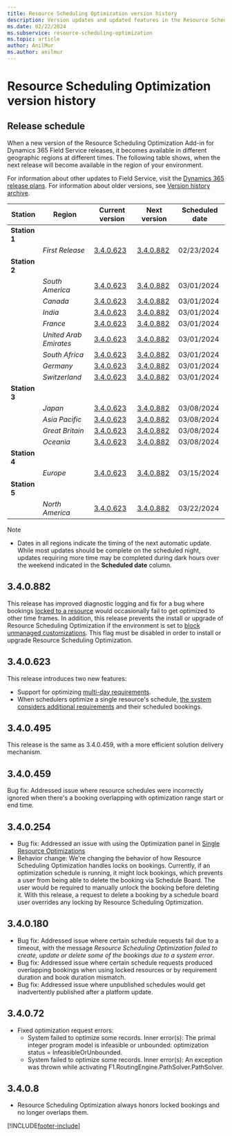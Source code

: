 ```yaml
---
title: Resource Scheduling Optimization version history
description: Version updates and updated features in the Resource Scheduling Optimization Add-in for Dynamics 365 Field Service.
ms.date: 02/22/2024
ms.subservice: resource-scheduling-optimization
ms.topic: article
author: AnilMur
ms.author: anilmur
---
```


# Resource Scheduling Optimization version history

## Release schedule

When a new version of the Resource Scheduling Optimization Add-in for Dynamics 365 Field Service releases, it becomes available in different geographic regions at different times. The following table shows, when the next release will become available in the region of your environment.

For information about other updates to Field Service, visit the [Dynamics 365 release plans](/dynamics365/release-plans/).
For information about older versions, see [Version history archive](version-history-archive.md#resource-scheduling-optimization-add-in).

|Station | Region | Current version | Next version |  Scheduled date
|------| -------|-------|-----|------|
|**Station 1** | | |  | |
| | *First Release* | [3.4.0.623](/dynamics365/field-service/field-service-version-history-resource-scheduling-optimization#340623) | [3.4.0.882](/dynamics365/field-service/field-service-version-history-resource-scheduling-optimization#340882) | 02/23/2024
|**Station 2** | | |  | |
| | *South America* | [3.4.0.623](/dynamics365/field-service/field-service-version-history-resource-scheduling-optimization#340623) | [3.4.0.882](/dynamics365/field-service/field-service-version-history-resource-scheduling-optimization#340882) | 03/01/2024
| | *Canada* | [3.4.0.623](/dynamics365/field-service/field-service-version-history-resource-scheduling-optimization#340623)  | [3.4.0.882](/dynamics365/field-service/field-service-version-history-resource-scheduling-optimization#340882) | 03/01/2024
| | *India* | [3.4.0.623](/dynamics365/field-service/field-service-version-history-resource-scheduling-optimization#340623) | [3.4.0.882](/dynamics365/field-service/field-service-version-history-resource-scheduling-optimization#340882) | 03/01/2024
| | *France* | [3.4.0.623](/dynamics365/field-service/field-service-version-history-resource-scheduling-optimization#340623) | [3.4.0.882](/dynamics365/field-service/field-service-version-history-resource-scheduling-optimization#340882) | 03/01/2024
| | *United Arab Emirates* | [3.4.0.623](/dynamics365/field-service/field-service-version-history-resource-scheduling-optimization#340623) | [3.4.0.882](/dynamics365/field-service/field-service-version-history-resource-scheduling-optimization#340882) | 03/01/2024
| | *South Africa* | [3.4.0.623](/dynamics365/field-service/field-service-version-history-resource-scheduling-optimization#340623) | [3.4.0.882](/dynamics365/field-service/field-service-version-history-resource-scheduling-optimization#340882) | 03/01/2024
| | *Germany* | [3.4.0.623](/dynamics365/field-service/field-service-version-history-resource-scheduling-optimization#340623)  | [3.4.0.882](/dynamics365/field-service/field-service-version-history-resource-scheduling-optimization#340882) | 03/01/2024
| | *Switzerland* | [3.4.0.623](/dynamics365/field-service/field-service-version-history-resource-scheduling-optimization#340623)  | [3.4.0.882](/dynamics365/field-service/field-service-version-history-resource-scheduling-optimization#340882) | 03/01/2024
|**Station 3** | |  |  | |
| | *Japan* |  [3.4.0.623](/dynamics365/field-service/field-service-version-history-resource-scheduling-optimization#340623)| [3.4.0.882](/dynamics365/field-service/field-service-version-history-resource-scheduling-optimization#340882) | 03/08/2024
| | *Asia Pacific* | [3.4.0.623](/dynamics365/field-service/field-service-version-history-resource-scheduling-optimization#340623) | [3.4.0.882](/dynamics365/field-service/field-service-version-history-resource-scheduling-optimization#340882) | 03/08/2024
| | *Great Britain* |[3.4.0.623](/dynamics365/field-service/field-service-version-history-resource-scheduling-optimization#340623) | [3.4.0.882](/dynamics365/field-service/field-service-version-history-resource-scheduling-optimization#340882) | 03/08/2024
| | *Oceania* | [3.4.0.623](/dynamics365/field-service/field-service-version-history-resource-scheduling-optimization#340623) | [3.4.0.882](/dynamics365/field-service/field-service-version-history-resource-scheduling-optimization#340882) | 03/08/2024
|**Station 4** | |  |  | |
| | *Europe* | [3.4.0.623](/dynamics365/field-service/field-service-version-history-resource-scheduling-optimization#340623) | [3.4.0.882](/dynamics365/field-service/field-service-version-history-resource-scheduling-optimization#340882) | 03/15/2024
|**Station 5** | |  |  | |
| | *North America* | [3.4.0.623](/dynamics365/field-service/field-service-version-history-resource-scheduling-optimization#340623) | [3.4.0.882](/dynamics365/field-service/field-service-version-history-resource-scheduling-optimization#340882) | 03/22/2024

>[!NOTE]
>
> - Dates in all regions indicate the timing of the next automatic update. While most updates should be complete on the scheduled night, updates requiring more time may be completed during dark hours over the weekend indicated in the **Scheduled date** column.

## 3.4.0.882

This release has improved diagnostic logging and fix for a bug where bookings [locked to a resource](booking-lock-options.md) would occasionally fail to get optimized to other time frames. In addition, this release prevents the install or upgrade of Resource Scheduling Optimization if the environment is set to [block unmanaged customizations](/power-platform/alm/block-unmanaged-customizations). This flag must be disabled in order to install or upgrade Resource Scheduling Optimization.


## 3.4.0.623

This release introduces two new features:

- Support for optimizing [multi-day requirements](rso-multi-day.md).
- When schedulers optimize a single resource's schedule, [the system considers additional requirements](rso-single-resource-optimization.md) and their scheduled bookings.

## 3.4.0.495

This release is the same as 3.4.0.459, with a more efficient solution delivery mechanism.

## 3.4.0.459

Bug fix: Addressed issue where resource schedules were incorrectly ignored when there's a booking overlapping with optimization range start or end time.

## 3.4.0.254

- Bug fix: Addressed an issue with using the Optimization panel in [Single Resource Optimizations](/dynamics365/field-service/single-resource-optimization#run-after-making-changes-to-defaults)
- Behavior change: We're changing the behavior of how Resource Scheduling Optimization handles locks on bookings. Currently, if an optimization schedule is running, it might lock bookings, which prevents a user from being able to delete the booking via Schedule Board. The user would be required to manually unlock the booking before deleting it. With this release, a request to delete a booking by a schedule board user overrides any locking by Resource Scheduling Optimization.

## 3.4.0.180

- Bug fix: Addressed issue where certain schedule requests fail due to a timeout, with the message *Resource Scheduling Optimization failed to create, update or delete some of the bookings due to a system error*.
- Bug fix: Addressed issue where certain schedule requests produced overlapping bookings when using locked resources or by requirement duration and book duration mismatch.
- Bug fix: Addressed issue where unpublished schedules would get inadvertently published after a platform update.

## 3.4.0.72

- Fixed optimization request errors:
  - System failed to optimize some records. Inner error(s): The primal integer program model is infeasible or unbounded: optimization status = InfeasibleOrUnbounded.
  - System failed to optimize some records. Inner error(s): An exception was thrown while activating F1.RoutingEngine.PathSolver.PathSolver.

## 3.4.0.8

- Resource Scheduling Optimization always honors locked bookings and no longer overlaps them.

[!INCLUDE[footer-include](../includes/footer-banner.md)]
